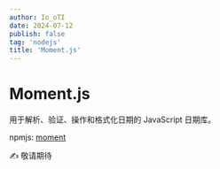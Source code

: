 ```yaml
---
author: Io_oTI
date: 2024-07-12
publish: false
tag: 'nodejs'
title: 'Moment.js'
---
```


# Moment.js

用于解析、验证、操作和格式化日期的 JavaScript 日期库。

npmjs: [moment](https://www.npmjs.com/package/moment)

✍ 敬请期待

